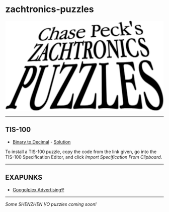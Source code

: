 # zachtronics-puzzles
![Logo](logo.png)

---

## **TIS-100**
- [Binary to Decimal](https://gist.githubusercontent.com/chasepeck/7d581d525cc2145511353066a39f1549/raw/acc9fcbf3acff45294b1aa858994084e8281b030/tis100-binary_to_decimal) - [Solution](https://youtu.be/UMF7xP0ETwk)

To install a TIS-100 puzzle, copy the code from the link given, go into the TIS-100 Specification Editor, and click *Import Specification From Clipboard*.

---

## **EXAPUNKS**
- [Googolplex Advertising®](https://steamcommunity.com/sharedfiles/filedetails/?id=2560401868)

---

*Some SHENZHEN I/O puzzles coming soon!*